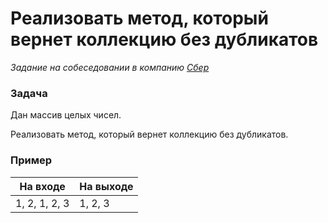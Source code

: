 # Реализовать метод, который вернет коллекцию без дубликатов

_Задание на собеседовании в компанию [Сбер](http://www.sberbank.ru)_

### Задача

Дан массив целых чисел.

Реализовать метод, который вернет коллекцию без дубликатов.

### Пример

| На входе      | На выходе |
|---------------|-----------|
| 1, 2, 1, 2, 3 | 1, 2, 3   |
